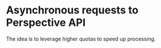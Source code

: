 # Asynchronous requests to Perspective API

The idea is to leverage higher quotas to speed up processing.